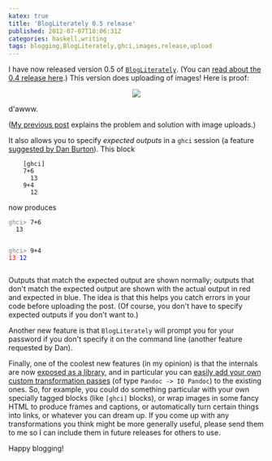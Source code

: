 ```yaml
---
katex: true
title: 'BlogLiterately 0.5 release'
published: 2012-07-07T18:06:31Z
categories: haskell,writing
tags: blogging,BlogLiterately,ghci,images,release,upload
---
```


<p>I have now released version 0.5 of <a href="http://hackage.haskell.org/package/BlogLiterately"><code>BlogLiterately</code></a>. (You can <a href="http://byorgey.wordpress.com/2012/07/02/blogliterately-0-4-release/">read about the 0.4 release here</a>.) This version does uploading of images! Here is proof:</p>

<div style='text-align:center;'>
<img src="http://byorgey.files.wordpress.com/2012/07/puppy-small.jpg" />
</div>

<p>d'awww.</p>
<p>(<a href="http://byorgey.wordpress.com/2012/07/07/new-haxr-release/">My previous post</a> explains the problem and solution with image uploads.)</p>
<p>It also allows you to specify <em>expected outputs</em> in a <code>ghci</code> session (a feature <a href="http://www.reddit.com/r/haskell/comments/vz5vn/blogliterately_04_brent_yorgeys_tool_for/c5936th">suggested by Dan Burton</a>). This block</p>
<pre><code>    [ghci]
    7+6
      13
    9+4
      12</code></pre>
<p>now produces</p>
<pre><code><span style="color:gray;">ghci&gt; </span>7+6
  13

<span style="color:gray;">ghci&gt; </span>9+4
  <span style="color:red;">13</span>
  <span style="color:blue;">12</span>
</code></pre>
<p>Outputs that match the expected output are shown normally; outputs that don't match the expected output are shown with the actual output in red and expected in blue. The idea is that this helps you catch errors in your code before uploading the post. (Of course, you don't have to specify expected outputs if you don't want to.)</p>
<p>Another new feature is that <code>BlogLiterately</code> will prompt you for your password if you don't specify it on the command line (another feature requested by Dan).</p>
<p>Finally, one of the coolest new features (in my opinion) is that the internals are now <a href="http://hackage.haskell.org/package/BlogLiterately">exposed as a library</a>, and in particular you can <a href="http://hackage.haskell.org/packages/archive/BlogLiterately/0.5/doc/html/Text-BlogLiterately-Run.html">easily add your own custom transformation passes</a> (of type <code>Pandoc -&gt; IO Pandoc</code>) to the existing ones. So, for example, you could do something particular with your own specially tagged blocks (like <code>[ghci]</code> blocks), or wrap images in some fancy HTML to produce frames and captions, or automatically turn certain things into links, or whatever you can dream up. If you come up with any transformations you think might be more generally useful, please send them to me so I can include them in future releases for others to use.</p>
<p>Happy blogging!</p>

